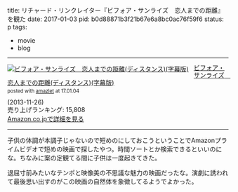title: リチャード・リンクレイター『ビフォア・サンライズ　恋人までの距離』を観た
date: 2017-01-03
pid: b0d88871b3f21b67e6a8bc0ac76f59f6
status: p
tags:
- movie
- blog
---

<div class="amazlet-box" style="margin-bottom:0px;"><div class="amazlet-image" style="float:left;margin:0px 12px 1px 0px;"><a href="http://www.amazon.co.jp/exec/obidos/ASIN/B00GJF5X7K/dotimpact-22/ref=nosim/" name="amazletlink" target="_blank"><img src="https://images-fe.ssl-images-amazon.com/images/I/51nuuC7OehL._SL160_.jpg" alt="ビフォア・サンライズ　恋人までの距離(ディスタンス)(字幕版)" style="border: none;" /></a></div><div class="amazlet-info" style="line-height:120%; margin-bottom: 10px"><div class="amazlet-name" style="margin-bottom:10px;line-height:120%"><a href="http://www.amazon.co.jp/exec/obidos/ASIN/B00GJF5X7K/dotimpact-22/ref=nosim/" name="amazletlink" target="_blank">ビフォア・サンライズ　恋人までの距離(ディスタンス)(字幕版)</a><div class="amazlet-powered-date" style="font-size:80%;margin-top:5px;line-height:120%">posted with <a href="http://www.amazlet.com/" title="amazlet" target="_blank">amazlet</a> at 17.01.04</div></div><div class="amazlet-detail"> (2013-11-26)<br />売り上げランキング: 15,808<br /></div><div class="amazlet-sub-info" style="float: left;"><div class="amazlet-link" style="margin-top: 5px"><a href="http://www.amazon.co.jp/exec/obidos/ASIN/B00GJF5X7K/dotimpact-22/ref=nosim/" name="amazletlink" target="_blank">Amazon.co.jpで詳細を見る</a></div></div></div><div class="amazlet-footer" style="clear: left"></div></div>

----

子供の体調が本調子じゃないので短めのにしておこうということでAmazonプライムビデオで短めの映画で探したやつ。時間ソートとか検索できるといいのにな。ちなみに案の定観てる間に子供は一度起きてきた。

退屈寸前みたいなテンポと映像美の不思議な魅力の映画だったな。演劇に誘われて最後思い出すのがこの映画の自然体を象徴してるようでよかった。
